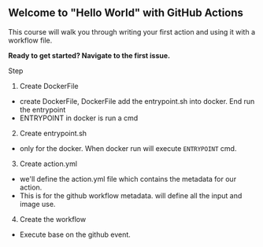 ## Welcome to "Hello World" with GitHub Actions

This course will walk you through writing your first action and using it with a workflow file. 

**Ready to get started? Navigate to the first issue.**


Step 
1. Create DockerFile
  -  create DockerFile, DockerFile add the entrypoint.sh into docker. End run the entrypoint
  - ENTRYPOINT in docker is run a cmd
2. Create entrypoint.sh
  - only for the docker. When docker run will execute `ENTRYPOINT` cmd.
3. Create action.yml
  - we'll define the action.yml file which contains the metadata for our action.
  - This is for the github workflow metadata. will define all the input and image use.
4. Create the workflow 
  - Execute base on the github event.